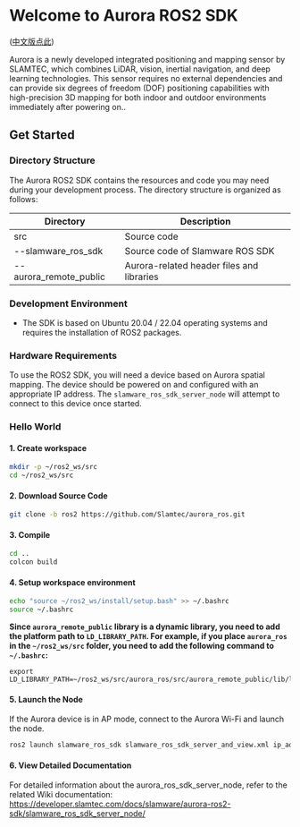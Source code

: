 # Welcome to Aurora ROS2 SDK

([中文版点此](README.zh-CN.md))

Aurora is a newly developed integrated positioning and mapping sensor by SLAMTEC, which combines LiDAR, vision, inertial navigation, and deep learning technologies. This sensor requires no external dependencies and can provide six degrees of freedom (DOF) positioning capabilities with high-precision 3D mapping for both indoor and outdoor environments immediately after powering on..

## Get Started
### Directory Structure

The Aurora ROS2 SDK contains the resources and code you may need during your development process. The directory structure is organized as follows:

| Directory              | Description                               |
| ---------------------- | ----------------------------------------- |
| src                    | Source code                               |
| --slamware_ros_sdk     | Source code of Slamware ROS SDK           |
| --aurora_remote_public | Aurora-related header files and libraries |

### Development Environment

- The SDK is based on Ubuntu 20.04 / 22.04 operating systems and requires the installation of ROS2 packages.

### Hardware Requirements

To use the ROS2 SDK, you will need a device based on Aurora spatial mapping. The device should be powered on and configured with an appropriate IP address. The `slamware_ros_sdk_server_node` will attempt to connect to this device once started.

### Hello World

#### 1. Create workspace

```bash
mkdir -p ~/ros2_ws/src
cd ~/ros2_ws/src
```

#### 2. Download Source Code
```bash
git clone -b ros2 https://github.com/Slamtec/aurora_ros.git
```

#### 3. Compile

```bash
cd ..
colcon build
```

#### 4. Setup workspace environment

```bash
echo "source ~/ros2_ws/install/setup.bash" >> ~/.bashrc
source ~/.bashrc
```

**Since `aurora_remote_public` library is a dynamic library, you need to add the platform path to `LD_LIBRARY_PATH`. For example, if you place `aurora_ros` in the `~/ros2_ws/src` folder, you need to add the following command to `~/.bashrc`:**

```
export LD_LIBRARY_PATH=~/ros2_ws/src/aurora_ros/src/aurora_remote_public/lib/linux_x86_64:$LD_LIBRARY_PATH
```

#### 5. Launch the Node

If the Aurora device is in AP mode, connect to the Aurora Wi-Fi and launch the node.

```bash
ros2 launch slamware_ros_sdk slamware_ros_sdk_server_and_view.xml ip_address:=192.168.11.1
```

#### 6. View Detailed Documentation
For detailed information about the aurora_ros_sdk_server_node, refer to the related Wiki documentation: https://developer.slamtec.com/docs/slamware/aurora-ros2-sdk/slamware_ros_sdk_server_node/